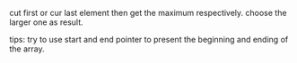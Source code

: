 cut first or cur last element then get the maximum respectively. choose the larger one as result.

tips: try to use start and end pointer to present the beginning and ending of the array. 